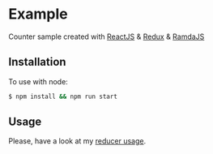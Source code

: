 # Example

Counter sample created with [ReactJS](https://reactjs.org/) & [Redux](https://redux.js.org/) & [RamdaJS](https://ramdajs.com/)

## Installation

To use with node:

```bash
$ npm install && npm run start
```

## Usage

Please, have a look at my [reducer usage](./src/redux/counter/reducer.js).
